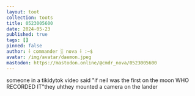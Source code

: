 ```yaml
---
layout: toot
collection: toots
title: 0523005600
date: 2024-05-23
published: true
tags: []
pinned: false
author: ⸸ commander ░ nova ⸸ :~$
avatar: /img/avatar/daemon.jpeg
mastodon: https://mastodon.online/@cmdr_nova/0523005600
---
```


someone in a tikidytok video said "if neil was the first on the moon WHO RECORDED IT"they uhthey mounted a camera on the lander
